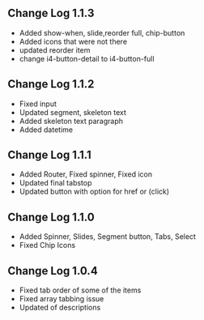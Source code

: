 ## Change Log 1.1.3
- Added show-when, slide,reorder full, chip-button
- Added icons that were not there
- updated reorder item
- change i4-button-detail to i4-button-full

## Change Log 1.1.2

- Fixed input
- Updated segment, skeleton text
- Added skeleton text paragraph
- Added datetime

## Change Log 1.1.1

- Added Router, Fixed spinner, Fixed icon
- Updated final tabstop
- Updated button with option for href or (click)

## Change Log 1.1.0
- Added Spinner, Slides, Segment button, Tabs, Select
- Fixed Chip Icons

## Change Log 1.0.4
- Fixed tab order of some of the items
- Fixed array tabbing issue
- Updated of descriptions
